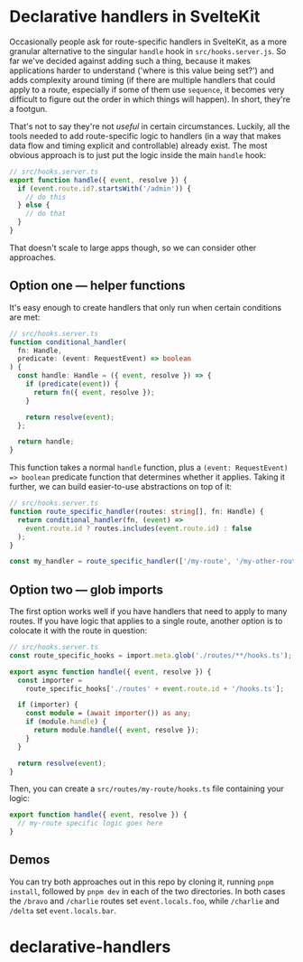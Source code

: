 # Declarative handlers in SvelteKit

Occasionally people ask for route-specific handlers in SvelteKit, as a more granular alternative to the singular `handle` hook in `src/hooks.server.js`. So far we've decided against adding such a thing, because it makes applications harder to understand ('where is this value being set?') and adds complexity around timing (if there are multiple handlers that could apply to a route, especially if some of them use `sequence`, it becomes very difficult to figure out the order in which things will happen). In short, they're a footgun.

That's not to say they're not _useful_ in certain circumstances. Luckily, all the tools needed to add route-specific logic to handlers (in a way that makes data flow and timing explicit and controllable) already exist. The most obvious approach is to just put the logic inside the main `handle` hook:

```js
// src/hooks.server.ts
export function handle({ event, resolve }) {
  if (event.route.id?.startsWith('/admin')) {
    // do this
  } else {
    // do that
  }
}
```

That doesn't scale to large apps though, so we can consider other approaches.

## Option one — helper functions

It's easy enough to create handlers that only run when certain conditions are met:

```ts
// src/hooks.server.ts
function conditional_handler(
  fn: Handle,
  predicate: (event: RequestEvent) => boolean
) {
  const handle: Handle = ({ event, resolve }) => {
    if (predicate(event)) {
      return fn({ event, resolve });
    }

    return resolve(event);
  };

  return handle;
}
```

This function takes a normal `handle` function, plus a `(event: RequestEvent) => boolean` predicate function that determines whether it applies. Taking it further, we can build easier-to-use abstractions on top of it:

```ts
// src/hooks.server.ts
function route_specific_handler(routes: string[], fn: Handle) {
  return conditional_handler(fn, (event) =>
    event.route.id ? routes.includes(event.route.id) : false
  );
}

const my_handler = route_specific_handler(['/my-route', '/my-other-route'], ({ event, resolve }) => {...});
```

## Option two — glob imports

The first option works well if you have handlers that need to apply to many routes. If you have logic that applies to a single route, another option is to colocate it with the route in question:

```ts
// src/hooks.server.ts
const route_specific_hooks = import.meta.glob('./routes/**/hooks.ts');

export async function handle({ event, resolve }) {
  const importer =
    route_specific_hooks['./routes' + event.route.id + '/hooks.ts'];

  if (importer) {
    const module = (await importer()) as any;
    if (module.handle) {
      return module.handle({ event, resolve });
    }
  }

  return resolve(event);
}
```

Then, you can create a `src/routes/my-route/hooks.ts` file containing your logic:

```ts
export function handle({ event, resolve }) {
  // my-route specific logic goes here
}
```

## Demos

You can try both approaches out in this repo by cloning it, running `pnpm install`, followed by `pnpm dev` in each of the two directories. In both cases the `/bravo` and `/charlie` routes set `event.locals.foo`, while `/charlie` and `/delta` set `event.locals.bar`.
# declarative-handlers
